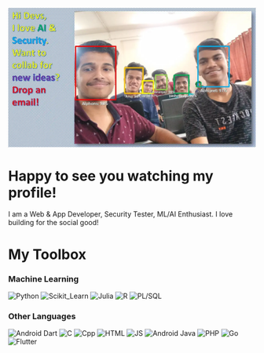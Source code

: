 
![FaceRecognitionImg](/img001e.webp)
# Happy to see you watching my profile!
I am a Web & App Developer, Security Tester, ML/AI Enthusiast.
I love building for the social good!

# My Toolbox
### Machine Learning
![Python](https://img.shields.io/badge/Python-Intermediate-Green)
![Scikit_Learn](https://img.shields.io/badge/Scikit_Learn-Beginner-Yellow)
![Julia](https://img.shields.io/badge/Julia-Beginner-Red)
![R](https://img.shields.io/badge/R-Beginner-Blue)
![PL/SQL](https://img.shields.io/badge/PL_SQL-Beginner-Blue)

### Other Languages
![Android Dart](https://img.shields.io/badge/Language-Android_Dart-Green)
![C](https://img.shields.io/badge/Language-C-Green)
![Cpp](https://img.shields.io/badge/Language-C++-Green)
![HTML](https://img.shields.io/badge/Language-HTML-Green)
![JS](https://img.shields.io/badge/Language-JS-Green)
![Android Java](https://img.shields.io/badge/Language-Android_Java-Green)
![PHP](https://img.shields.io/badge/Language-PHP-Green)
![Go](https://img.shields.io/badge/Language-Go-Green)
![Flutter](https://img.shields.io/badge/Framework-Flutter-Green)
